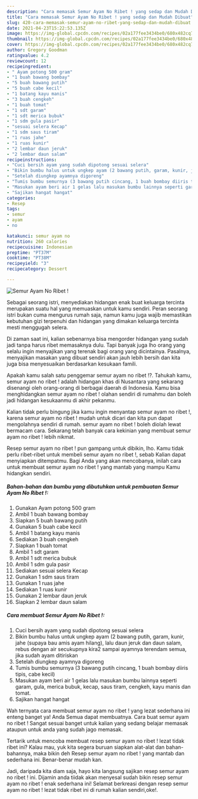 ```yaml
---
description: "Cara memasak Semur Ayam No Ribet ! yang sedap dan Mudah Dibuat"
title: "Cara memasak Semur Ayam No Ribet ! yang sedap dan Mudah Dibuat"
slug: 420-cara-memasak-semur-ayam-no-ribet-yang-sedap-dan-mudah-dibuat
date: 2021-04-23T15:22:53.135Z
image: https://img-global.cpcdn.com/recipes/02a177fee3434be0/680x482cq70/semur-ayam-no-ribet-foto-resep-utama.jpg
thumbnail: https://img-global.cpcdn.com/recipes/02a177fee3434be0/680x482cq70/semur-ayam-no-ribet-foto-resep-utama.jpg
cover: https://img-global.cpcdn.com/recipes/02a177fee3434be0/680x482cq70/semur-ayam-no-ribet-foto-resep-utama.jpg
author: Gregory Goodman
ratingvalue: 4.2
reviewcount: 12
recipeingredient:
- " Ayam potong 500 gram"
- "1 buah bawang bombay"
- "5 buah bawang putih"
- "5 buah cabe kecil"
- "1 batang kayu manis"
- "3 buah cengkeh"
- "1 buah tomat"
- "1 sdt garam"
- "1 sdt merica bubuk"
- "1 sdm gula pasir"
- "sesuai selera Kecap"
- "1 sdm saus tiram"
- "1 ruas jahe"
- "1 ruas kunir"
- "2 lembar daun jeruk"
- "2 lembar daun salam"
recipeinstructions:
- "Cuci bersih ayam yang sudah dipotong sesuai selera"
- "Bikin bumbu halus untuk ungkep ayam (2 bawang putih, garam, kunir, jahe (supaya bau amis ayam hilang), lalu daun jeruk dan daun salam, rebus dengan air secukupnya kira2 sampai ayamnya terendam semua, jika sudah ayam ditiriskan"
- "Setelah diungkep ayamnya digoreng"
- "Tumis bumbu semurnya (3 bawang putih cincang, 1 buah bombay diiris tipis, cabe kecil)"
- "Masukan ayam beri air 1 gelas lalu masukan bumbu lainnya seperti garam, gula, merica bubuk, kecap, saus tiram, cengkeh, kayu manis dan tomat."
- "Sajikan hangat hangat"
categories:
- Resep
tags:
- semur
- ayam
- no

katakunci: semur ayam no 
nutrition: 260 calories
recipecuisine: Indonesian
preptime: "PT37M"
cooktime: "PT38M"
recipeyield: "3"
recipecategory: Dessert

---
```



![Semur Ayam No Ribet !](https://img-global.cpcdn.com/recipes/02a177fee3434be0/680x482cq70/semur-ayam-no-ribet-foto-resep-utama.jpg)

Sebagai seorang istri, menyediakan hidangan enak buat keluarga tercinta merupakan suatu hal yang memuaskan untuk kamu sendiri. Peran seorang istri bukan cuma mengurus rumah saja, namun kamu juga wajib memastikan kebutuhan gizi terpenuhi dan hidangan yang dimakan keluarga tercinta mesti menggugah selera.

Di zaman  saat ini, kalian sebenarnya bisa mengorder hidangan yang sudah jadi tanpa harus ribet memasaknya dulu. Tapi banyak juga lho orang yang selalu ingin menyajikan yang terenak bagi orang yang dicintainya. Pasalnya, menyajikan masakan yang dibuat sendiri akan jauh lebih bersih dan kita juga bisa menyesuaikan berdasarkan kesukaan famili. 



Apakah kamu salah satu penggemar semur ayam no ribet !?. Tahukah kamu, semur ayam no ribet ! adalah hidangan khas di Nusantara yang sekarang disenangi oleh orang-orang di berbagai daerah di Indonesia. Kamu bisa menghidangkan semur ayam no ribet ! olahan sendiri di rumahmu dan boleh jadi hidangan kesukaanmu di akhir pekanmu.

Kalian tidak perlu bingung jika kamu ingin menyantap semur ayam no ribet !, karena semur ayam no ribet ! mudah untuk dicari dan kita pun dapat mengolahnya sendiri di rumah. semur ayam no ribet ! boleh diolah lewat bermacam cara. Sekarang telah banyak cara kekinian yang membuat semur ayam no ribet ! lebih nikmat.

Resep semur ayam no ribet ! pun gampang untuk dibikin, lho. Kamu tidak perlu ribet-ribet untuk membeli semur ayam no ribet !, sebab Kalian dapat menyiapkan ditempatmu. Bagi Anda yang akan mencobanya, inilah cara untuk membuat semur ayam no ribet ! yang mantab yang mampu Kamu hidangkan sendiri.

<!--inarticleads1-->

##### Bahan-bahan dan bumbu yang dibutuhkan untuk pembuatan Semur Ayam No Ribet !:

1. Gunakan  Ayam potong 500 gram
1. Ambil 1 buah bawang bombay
1. Siapkan 5 buah bawang putih
1. Gunakan 5 buah cabe kecil
1. Ambil 1 batang kayu manis
1. Sediakan 3 buah cengkeh
1. Siapkan 1 buah tomat
1. Ambil 1 sdt garam
1. Ambil 1 sdt merica bubuk
1. Ambil 1 sdm gula pasir
1. Sediakan sesuai selera Kecap
1. Gunakan 1 sdm saus tiram
1. Gunakan 1 ruas jahe
1. Sediakan 1 ruas kunir
1. Gunakan 2 lembar daun jeruk
1. Siapkan 2 lembar daun salam




<!--inarticleads2-->

##### Cara membuat Semur Ayam No Ribet !:

1. Cuci bersih ayam yang sudah dipotong sesuai selera
1. Bikin bumbu halus untuk ungkep ayam (2 bawang putih, garam, kunir, jahe (supaya bau amis ayam hilang), lalu daun jeruk dan daun salam, rebus dengan air secukupnya kira2 sampai ayamnya terendam semua, jika sudah ayam ditiriskan
1. Setelah diungkep ayamnya digoreng
1. Tumis bumbu semurnya (3 bawang putih cincang, 1 buah bombay diiris tipis, cabe kecil)
1. Masukan ayam beri air 1 gelas lalu masukan bumbu lainnya seperti garam, gula, merica bubuk, kecap, saus tiram, cengkeh, kayu manis dan tomat.
1. Sajikan hangat hangat




Wah ternyata cara membuat semur ayam no ribet ! yang lezat sederhana ini enteng banget ya! Anda Semua dapat membuatnya. Cara buat semur ayam no ribet ! Sangat sesuai banget untuk kalian yang sedang belajar memasak ataupun untuk anda yang sudah jago memasak.

Tertarik untuk mencoba membuat resep semur ayam no ribet ! lezat tidak ribet ini? Kalau mau, yuk kita segera buruan siapkan alat-alat dan bahan-bahannya, maka bikin deh Resep semur ayam no ribet ! yang mantab dan sederhana ini. Benar-benar mudah kan. 

Jadi, daripada kita diam saja, hayo kita langsung sajikan resep semur ayam no ribet ! ini. Dijamin anda tiidak akan menyesal sudah bikin resep semur ayam no ribet ! enak sederhana ini! Selamat berkreasi dengan resep semur ayam no ribet ! lezat tidak ribet ini di rumah kalian sendiri,oke!.

